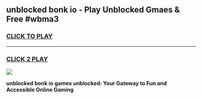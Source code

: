 
## unblocked bonk io - Play Unblocked Gmaes & Free #wbma3
<h3>
<a href="https://news.freeplayer.one?title=unblocked_bonk_io&ref=03M">CLICK TO PLAY</a></h3>
<hr>

<h3>
<a href="https://news.freeplayer.one?title=unblocked_bonk_io&ref=03M">CLICK 2 PLAY</a>
  
</h3>

<a href="https://news.freeplayer.one?title=unblocked_bonk_io&ref=03M"><img src="https://clearcache.store/games.png"></a>


**unblocked bonk io games unblocked: Your Gateway to Fun and Accessible Online Gaming**
